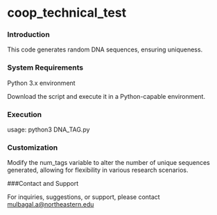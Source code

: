 # coop_technical_test #

### Introduction 
This code generates random DNA sequences, ensuring uniqueness.

### System Requirements
Python 3.x environment

Download the script and execute it in a Python-capable environment.


### Execution

usage: python3 DNA_TAG.py

### Customization
Modify the num_tags variable to alter the number of unique sequences generated, allowing for flexibility in various research scenarios.

###Contact and Support

For inquiries, suggestions, or support, please contact 
mulbagal.a@northeastern.edu
